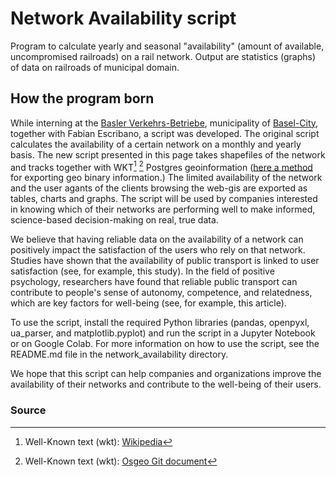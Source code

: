 # Network Availability script
Program to calculate yearly and seasonal "availability" (amount of available, uncompromised railroads) on a rail network. Output are statistics (graphs) <!-- and inference (AI-based model: OpenAI GPT 4) -->
of data on railroads of municipal domain.

## How the program born
While interning at the [Basler Verkehrs-Betriebe](https://www.bvb.ch/de/unternehmen/Kontakt/), municipality of [Basel-City](https://www.bs.ch/Portrait/leben-in-basel.html), together with Fabian Escribano, a script was developed. The original script calculates the availability of a certain network on a monthly and yearly basis. The new script presented in this page takes shapefiles of the network and tracks together with WKT[^1]  [^3] Postgres geoinformation ([here a method](https://postgis.net/docs/ST_AsText.html) for exporting geo binary information.) 
The limited availability of the network and the user agants of the clients browsing the web-gis are exported as tables, charts and graphs. The script will be used by companies interested in knowing which of their networks are performing well to make informed, science-based decision-making on real, true data.

We believe that having reliable data on the availability of a network can positively impact the satisfaction of the users who rely on that network. Studies have shown that the availability of public transport is linked to user satisfaction (see, for example, this study). In the field of positive psychology, researchers have found that reliable public transport can contribute to people's sense of autonomy, competence, and relatedness, which are key factors for well-being (see, for example, this article).

To use the script, install the required Python libraries (pandas, openpyxl, ua_parser, and matplotlib.pyplot) and run the script in a Jupyter Notebook or on Google Colab. For more information on how to use the script, see the README.md file in the network_availability directory.

We hope that this script can help companies and organizations improve the availability of their networks and contribute to the well-being of their users.

### Source
[^1]: Well-Known text (wkt): [Wikipedia](https://en.wikipedia.org/wiki/Well-known_text_representation_of_geometry) 
[^2]: abb
[^3]: Well-Known text (wkt): [Osgeo Git document](https://git.osgeo.org/gitea/postgis/postgis/src/branch/master/doc/bnf-wkt.txt)
